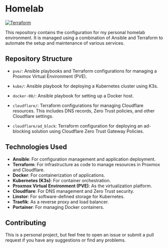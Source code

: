 # Homelab

[![Terraform](https://github.com/fouadchamoun/homelab/actions/workflows/terraform.yml/badge.svg?event=workflow_run)](https://github.com/fouadchamoun/homelab/actions/workflows/terraform.yml)

This repository contains the configuration for my personal homelab environment. It is managed using a combination of Ansible and Terraform to automate the setup and maintenance of various services.

## Repository Structure

- `pve/`: Ansible playbooks and Terraform configurations for managing a Proxmox Virtual Environment (PVE).

- `kube/`: Ansible playbook for deploying a Kubernetes cluster using K3s.

- `docker-00/`: Ansible playbook for setting up a Docker host.

- `cloudflare/`: Terraform configurations for managing Cloudflare resources. This includes DNS records, Zero Trust policies, and other Cloudflare settings.

- `cloudflare/ad_block`: Terraform configuration for deploying an ad-blocking solution using Cloudflare Zero Trust Gateway Policies.

## Technologies Used


- **Ansible**: For configuration management and application deployment.
- **Terraform**: For infrastructure as code to manage resources in Proxmox and Cloudflare.
- **Docker**: For containerization of applications.
- **Kubernetes (K3s)**: For container orchestration.
- **Proxmox Virtual Environment (PVE)**: As the virtualization platform.
- **Cloudflare**: For DNS management and Zero Trust security.
- **Linstor**: For software-defined storage for Kubernetes.
- **Traefik**: As a reverse proxy and load balancer.
- **Portainer**: For managing Docker containers.

## Contributing

This is a personal project, but feel free to open an issue or submit a pull request if you have any suggestions or find any problems.
